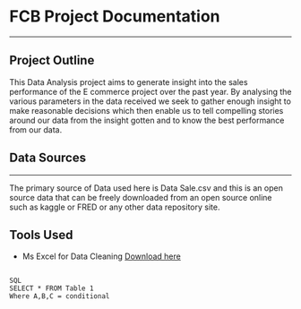 # FCB Project Documentation
---

## Project Outline
This Data Analysis project aims to generate insight into the sales performance of the E commerce project over the past year. By analysing the various parameters in the data received we seek to gather enough insight to make reasonable decisions which then enable us to tell compelling stories around our data from the insight gotten and to know the best performance from our data.

## Data Sources
---
The primary source of Data used here is Data Sale.csv and this is an open source data that can be freely downloaded from an open source online such as kaggle or FRED or any other data repository site.

## Tools Used
- Ms Excel for Data Cleaning [Download here](https://microsoft.com)
 

 ```

SQL
SELECT * FROM Table 1
Where A,B,C = conditional

```
